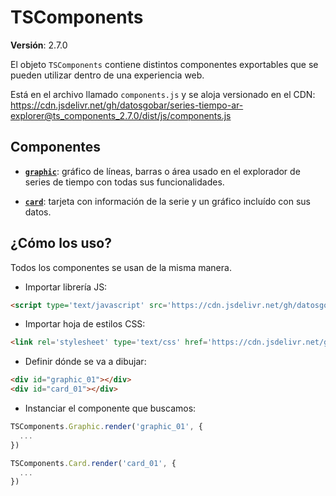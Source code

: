 # TSComponents

**Versión**: 2.7.0

El objeto `TSComponents` contiene distintos componentes exportables que se pueden utilizar dentro de una experiencia web.

Está en el archivo llamado `components.js` y se aloja versionado en el CDN: https://cdn.jsdelivr.net/gh/datosgobar/series-tiempo-ar-explorer@ts_components_2.7.0/dist/js/components.js

## Componentes

* **[`graphic`](./ts-components/graphic.md)**: gráfico de líneas, barras o área usado en el explorador de series de tiempo con todas sus funcionalidades.

* **[`card`](./ts-components/card.md)**: tarjeta con información de la serie y un gráfico incluído con sus datos.

## ¿Cómo los uso?

Todos los componentes se usan de la misma manera.

* Importar librería JS:

```html
<script type='text/javascript' src='https://cdn.jsdelivr.net/gh/datosgobar/series-tiempo-ar-explorer@ts_components_2.7.0/dist/js/components.js'></script>
```

* Importar hoja de estilos CSS:

```html
<link rel='stylesheet' type='text/css' href='https://cdn.jsdelivr.net/gh/datosgobar/series-tiempo-ar-explorer@ts_components_2.7.0/dist/css/components.css'/>
```

* Definir dónde se va a dibujar:

```html
<div id="graphic_01"></div>
<div id="card_01"></div>
```

* Instanciar el componente que buscamos:

```js
TSComponents.Graphic.render('graphic_01', {
  ...
})
```

```js
TSComponents.Card.render('card_01', {
  ...
})
```
